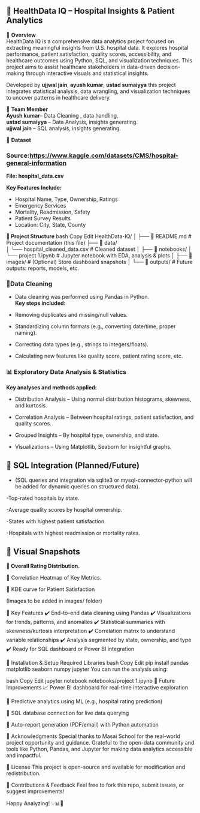 ## 🏥 **HealthData IQ – Hospital Insights & Patient Analytics**   
📝 **Overview**  
HealthData IQ is a comprehensive data analytics project focused on extracting meaningful insights from U.S. hospital data. It explores hospital performance, patient satisfaction, quality scores, accessibility, and healthcare outcomes using Python, SQL, and visualization techniques. This project aims to assist healthcare stakeholders in data-driven decision-making through interactive visuals and statistical insights.  

Developed by **ujjwal jain**, **ayush kumar**, **ustad sumaiyya**  this project integrates statistical analysis, data wrangling, and visualization techniques to uncover patterns in healthcare delivery.  

👥 **Team Member**  
**Ayush kumar**– Data Cleaning , data handling.    
**ustad sumaiyya** – Data Analysis, insights generating.  
**ujjwal jain** – SQL analysis, insights generating.  

🧾 **Dataset**  
### **Source:https://www.kaggle.com/datasets/CMS/hospital-general-information**  

**File: hospital_data.csv**  

**Key Features Include:**    
- Hospital Name, Type, Ownership, Ratings  
- Emergency Services  
- Mortality, Readmission, Safety
- Patient Survey Results
- Location: City, State, County

**📁 Project Structure**
bash
Copy
Edit
HealthData-IQ/
│
├── 📄 README.md                        # Project documentation (this file)
├── 📂 data/                            
│   └── hospital_cleaned_data.csv      # Cleaned dataset
│
├── 📂 notebooks/
│   └── project 1.ipynb                # Jupyter notebook with EDA, analysis & plots
│
├── 📂 images/                          # (Optional) Store dashboard snapshots
│
└── 📂 outputs/                         # Future outputs: reports, models, etc.
### 🧹**Data Cleaning**  
- Data cleaning was performed using Pandas in Python.     
**Key steps included:**  

- Removing duplicates and missing/null values.  

- Standardizing column formats (e.g., converting date/time, proper naming).    

- Correcting data types (e.g., strings to integers/floats).  

- Calculating new features like quality score, patient rating score, etc.  

### **📊 Exploratory Data Analysis & Statistics**  
**Key analyses and methods applied:**  

- Distribution Analysis – Using normal distribution histograms, skewness, and kurtosis.   

- Correlation Analysis – Between hospital ratings, patient satisfaction, and quality scores.  

- Grouped Insights – By hospital type, ownership, and state.  

- Visualizations – Using Matplotlib, Seaborn for insightful graphs.  

## **🧠 SQL Integration (Planned/Future)**  
- (SQL queries and integration via sqlite3 or mysql-connector-python will be added for dynamic queries on structured data).  

-Top-rated hospitals by state.  

-Average quality scores by hospital ownership.  

-States with highest patient satisfaction.  

-Hospitals with highest readmission or mortality rates.  

## **📸 Visual Snapshots**  
**📍 Overall Rating Distribution.**


📍 Correlation Heatmap of Key Metrics.  

📍 KDE curve for Patient Satisfaction

(Images to be added in images/ folder)

📌 Key Features
✔️ End-to-end data cleaning using Pandas
✔️ Visualizations for trends, patterns, and anomalies
✔️ Statistical summaries with skewness/kurtosis interpretation
✔️ Correlation matrix to understand variable relationships
✔️ Analysis segmented by state, ownership, and type
✔️ Ready for SQL dashboard or Power BI integration

🔧 Installation & Setup
Required Libraries
bash
Copy
Edit
pip install pandas matplotlib seaborn numpy jupyter
You can run the analysis using:

bash
Copy
Edit
jupyter notebook notebooks/project 1.ipynb
🔮 Future Improvements
📈 Power BI dashboard for real-time interactive exploration

🧮 Predictive analytics using ML (e.g., hospital rating prediction)

📡 SQL database connection for live data querying

📨 Auto-report generation (PDF/email) with Python automation

💬 Acknowledgments
Special thanks to Masai School for the real-world project opportunity and guidance. Grateful to the open-data community and tools like Python, Pandas, and Jupyter for making data analytics accessible and impactful.

📜 License
This project is open-source and available for modification and redistribution.

📩 Contributions & Feedback
Feel free to fork this repo, submit issues, or suggest improvements!

Happy Analyzing! 💡📊🚀
